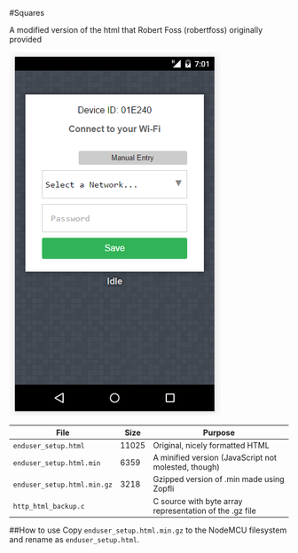 #Squares

A modified version of the html that Robert Foss (robertfoss) originally provided

![Minimal screenshot](screenshot.png)

| File                        | Size    | Purpose                               |
|-----------------------------|---------|---------------------------------------|
| `enduser_setup.html`        | 11025   | Original, nicely formatted HTML       |
| `enduser_setup.html.min`    | 6359    | A minified version (JavaScript not molested, though) |
| `enduser_setup.html.min.gz` | 3218    | Gzipped version of .min made using Zopfli |
| `http_html_backup.c`        |         | C source with byte array representation of the .gz file |

##How to use
Copy `enduser_setup.html.min.gz` to the NodeMCU filesystem and rename as `enduser_setup.html`.
